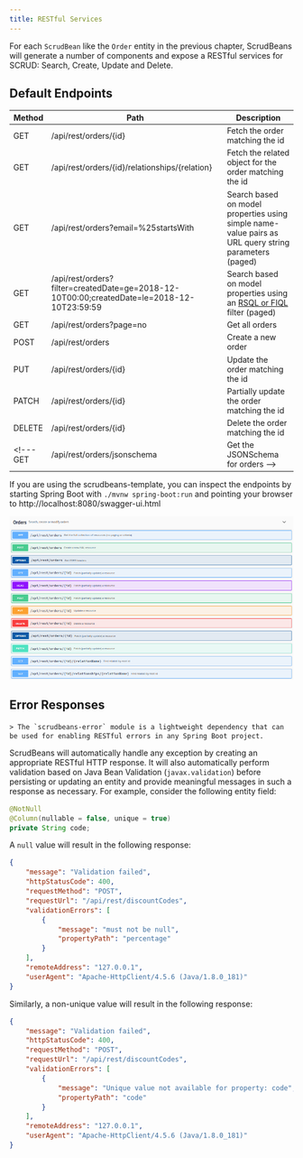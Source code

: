 ```yaml
---
title: RESTful Services
---
```



For each `ScrudBean` like the `Order` entity in the previous chapter, ScrudBeans will generate a number of 
components and expose a RESTful services for SCRUD: Search, Create, Update and Delete.

## Default Endpoints

Method | Path    | Description
------ | ------- | -------------------
GET    | /api/rest/orders/{id} | Fetch the order matching the id
GET    | /api/rest/orders/{id}/relationships/{relation} | Fetch the related object for the order matching the id
GET    | /api/rest/orders?email=%25startsWith | Search based on model properties using simple name-value pairs as URL query string parameters (paged)
GET    | /api/rest/orders?filter=createdDate=ge=2018-12-10T00:00;createdDate=le=2018-12-10T23:59:59 | Search based on model properties using an [RSQL or FIQL](https://manosbatsis.github.io/scrudbeans/docs/rsqlsupport) filter (paged)
GET    | /api/rest/orders?page=no | Get all orders
POST   | /api/rest/orders      | Create a new order
PUT    | /api/rest/orders/{id} | Update the order matching the id
PATCH  | /api/rest/orders/{id} | Partially update the order matching the id
DELETE | /api/rest/orders/{id} | Delete the order matching the id
<!--- GET    | /api/rest/orders/jsonschema | Get the JSONSchema for orders -->

If you are using the scrudbeans-template, you can inspect the endpoints by starting Spring Boot 
with `./mvnw spring-boot:run` and pointing your browser to http://localhost:8080/swagger-ui.html

![swagger-ui](assets/img/swagger-ui-fragment.png)

## Error Responses

	> The `scrudbeans-error` module is a lightweight dependency that can be used for enabling RESTful errors in any Spring Boot project.

ScrudBeans will automatically handle any exception by creating an appropriate RESTful HTTP response.
It will also automatically perform validation based on Java Bean Validation (`javax.validation`) before persisting 
or updating an entity and provide meaningful messages in such a response as necessary. For example, consider the 
following entity field:

```java
@NotNull
@Column(nullable = false, unique = true)
private String code;
```

A `null` value will result in the following response:

```json
{
    "message": "Validation failed",
    "httpStatusCode": 400,
    "requestMethod": "POST",
    "requestUrl": "/api/rest/discountCodes",
    "validationErrors": [
        {
            "message": "must not be null",
            "propertyPath": "percentage"
        }
    ],
    "remoteAddress": "127.0.0.1",
    "userAgent": "Apache-HttpClient/4.5.6 (Java/1.8.0_181)"
}

```

Similarly, a non-unique value will result in the following response:

```json
{
    "message": "Validation failed",
    "httpStatusCode": 400,
    "requestMethod": "POST",
    "requestUrl": "/api/rest/discountCodes",
    "validationErrors": [
        {
            "message": "Unique value not available for property: code",
            "propertyPath": "code"
        }
    ],
    "remoteAddress": "127.0.0.1",
    "userAgent": "Apache-HttpClient/4.5.6 (Java/1.8.0_181)"
}
```
